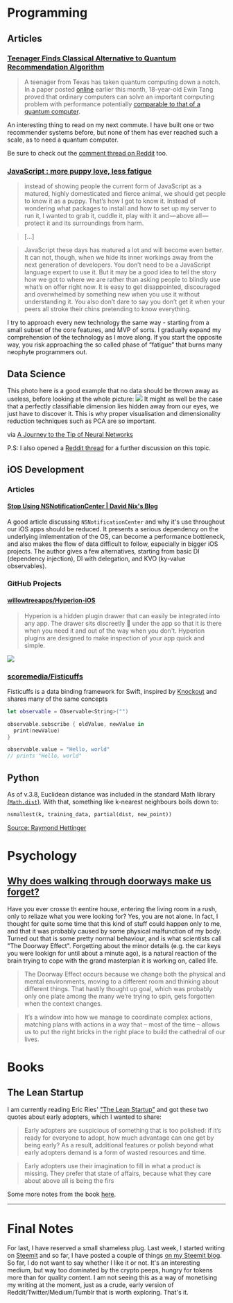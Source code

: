 # Programming
## Articles
### [Teenager Finds Classical Alternative to Quantum Recommendation Algorithm](https://www.quantamagazine.org/teenager-finds-classical-alternative-to-quantum-recommendation-algorithm-20180731/)
> A teenager from Texas has taken quantum computing down a notch. In a paper posted [online](https://arxiv.org/abs/1807.04271) earlier this month, 18-year-old Ewin Tang proved that ordinary computers can solve an important computing problem with performance potentially [comparable to that of a quantum computer](https://www.quantamagazine.org/quantum-computers-struggle-against-classical-algorithms-20180201/).

An interesting thing to read on my next commute. I have built one or two recommender systems before, but none of them has ever reached such a scale, as to need a quantum computer. 

Be sure to check out the [comment thread on Reddit](https://www.reddit.com/r/programming/comments/93tpbn/18yearold_ewin_tang_has_proven_that_classical/) too.

### [JavaScript : more puppy love, less fatigue](https://christianheilmann.com/2018/07/30/javascript-more-puppy-love-less-fatigue/)
> instead of showing people the current form of JavaScript as a matured, highly domesticated and fierce animal, we should get people to know it as a puppy. That’s how I got to know it. Instead of wondering what packages to install and how to set up my server to run it, I wanted to grab it, cuddle it, play with it and — above all — protect it and its surroundings from harm. 

> [...]

> JavaScript these days has matured a lot and will become even better. It can not, though, when we hide its inner workings away from the next generation of developers. You don’t need to be a JavaScript language expert to use it. But it may be a good idea to tell the story how we got to where we are rather than asking people to blindly use what’s on offer right now. It is easy to get disappointed, discouraged and overwhelmed by something new when you use it without understanding it. You also don’t dare to say you don’t get it when your peers all stroke their chins pretending to know everything.

I try to approach every new technology the same way - starting from a small subset of the core features, and MVP of sorts. I gradually expand my comprehension of the technology as I move along. If you start the opposite way, you risk approaching the so called phase of “fatigue” that burns many neophyte programmers out.

## Data Science
This photo here is a good example that no data should be thrown away as useless, before looking at the whole picture:
![](https://i.redd.it/t3nr9mlmpod11.png)
It might as well be the case that a perfectly classifiable dimension lies hidden away from our eyes, we just have to discover it. This is why proper visualisation and dimensionality reduction techniques such as PCA are so important.

via [A Journey to the Tip of Neural Networks](https://kyso.io/Don/a-journey-to-the-tip-of-neural-networks)

P.S: I also opened a [Reddit thread](https://www.reddit.com/r/learnmachinelearning/comments/93zez7/before_you_claim_that_your_data_is_not_worth/) for a further discussion on this topic.

## iOS Development
### Articles
#### [Stop Using NSNotificationCenter | David Nix's Blog](https://davidnix.io/post/stop-using-nsnotificationcenter/)
A good article discussing `NSNotificationCenter` and why it's use throughout our iOS apps should be reduced. It presents a serious dependency on the underlying imlementation of the OS, can become a performance bottleneck, and also makes the flow of data difficult to follow, especially in bigger iOS projects. The author gives a few alternatives, starting from basic DI (dependency injection), DI with delegation, and KVO (ky-value observables). 

### GitHub Projects
#### [willowtreeapps/Hyperion-iOS](https://github.com/willowtreeapps/Hyperion-iOS)
> Hyperion is a hidden plugin drawer that can easily be integrated into any app. The drawer sits discreetly 🙊 under the app so that it is there when you need it and out of the way when you don't. Hyperion plugins are designed to make inspection of your app quick and simple.

![](https://camo.githubusercontent.com/8cb3bb1c3e575c5f2c9e93bca3958e315f874d4d/68747470733a2f2f6d656469612e67697068792e636f6d2f6d656469612f6c344570324a4a32374f6e674b4f726d4d2f67697068792e676966)

### [scoremedia/Fisticuffs](https://github.com/scoremedia/Fisticuffs)
Fisticuffs is a data binding framework for Swift, inspired by [Knockout](http://knockoutjs.com) and shares many of the same concepts
```swift
let observable = Observable<String>("")

observable.subscribe { oldValue, newValue in
  print(newValue)
}

observable.value = "Hello, world"
// prints "Hello, world"
```

## Python
As of v.3.8, Euclidean distance was included in the standard Math library [(`Math.dist`)](https://docs.python.org/3.8/library/math.html#math.dist). With that, something like k-nearest neighbours boils down to:

```python
nsmallest(k, training_data, partial(dist, new_point))
```

[Source: Raymond Hettinger](https://twitter.com/raymondh/status/1025252216985346048)

# Psychology
## [Why does walking through doorways make us forget?](http://www.bbc.com/future/story/20160307-why-does-walking-through-doorways-make-us-forget)
Have you ever crosse th eentire house, entering the living room in a rush, only to reliaze what you were looking for? Yes, you are not alone. In fact, I thought for quite some time that this kind of stuff could happen only to me, and that it was probably caused by some physical malfunction of my body. Turned out that is some pretty normal behaviour, and is what scientists call "The Doorway Effect". Forgetting about the minor details (e.g. the car keys you were lookign for until about a minute ago), is a natural reaction of the brain trying to cope with the grand masterplan it is working on, called life.

> The Doorway Effect occurs because we change both the physical and mental environments, moving to a different room and thinking about different things. That hastily thought up goal, which was probably only one plate among the many we’re trying to spin, gets forgotten when the context changes.

> It’s a window into how we manage to coordinate complex actions, matching plans with actions in a way that – most of the time – allows us to put the right bricks in the right place to build the cathedral of our lives.

# Books
## The Lean Startup
I am currently reading Eric Ries' ["The Lean Startup"](https://amzn.to/2vefp67) and got these two quotes about early adopters, which I wanted to share:
> Early adopters are suspicious of something that is too polished: if it’s ready for everyone to adopt, how much advantage can one get by being early? As a result, additional features or polish beyond what early adopters demand is a form of wasted resources and time.

> Early adopters use their imagination to fill in what a product is missing. They prefer that state of affairs, because what they care about above all is being the firs

Some more notes from the book [here](https://sivers.org/book/LeanStartup).

---

# Final Notes
For last, I have reserved a small shameless plug. Last week, I started writing on [Steemit](https://steemit.com) and so far, I have posted a couple of things [on my Steemit blog](https://steemit.com/@preslavrachev). So far, I do not want to say whether I like it or not. It's an interesting medium, but way too dominated by the crypto peeps, hungry for tokens more than for quality content. I am not seeing this as a way of monetising my writing at the moment, just as a crude, early version of Reddit/Twitter/Medium/Tumblr that is worth exploring. That's it.
